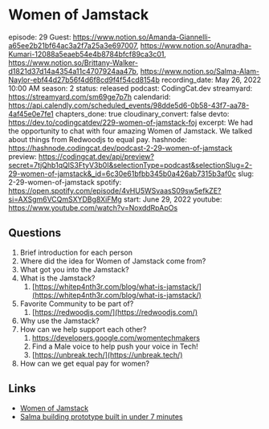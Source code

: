 # Women of Jamstack

episode: 29
Guest: https://www.notion.so/Amanda-Giannelli-a65ee2b21bf64ac3a2f7a25a3e697007, https://www.notion.so/Anuradha-Kumari-12088a5eaeb54e4b8784bfcf89ca3c01, https://www.notion.so/Brittany-Walker-d1821d37d14a4354a11c4707924aa47b, https://www.notion.so/Salma-Alam-Naylor-ebf44d27b56f4d6f8cd9f4f54cd8154b
recording_date: May 26, 2022 10:00 AM
season: 2
status: released
podcast: CodingCat.dev
streamyard: https://streamyard.com/sm69ge7p7h
calendarid: https://api.calendly.com/scheduled_events/98dde5d6-0b58-43f7-aa78-4af45e0e7fe1
chapters_done: true
cloudinary_convert: false
devto: https://dev.to/codingcatdev/229-women-of-jamstack-foj
excerpt: We had the opportunity to chat with four amazing Women of Jamstack. We talked about things from Redwoodjs to equal pay.
hashnode: https://hashnode.codingcat.dev/podcast-2-29-women-of-jamstack
preview: https://codingcat.dev/api/preview?secret=7tjQhb1qQlS3FtyV3b0I&selectionType=podcast&selectionSlug=2-29-women-of-jamstack&_id=6c30e61bfbb345b0a426ab7315b3af0c
slug: 2-29-women-of-jamstack
spotify: https://open.spotify.com/episode/4vHU5WSvaasS09sw5efkZE?si=AXSgm6VCQmSXYDBg8XiFMg
start: June 29, 2022
youtube: https://www.youtube.com/watch?v=NoxddRpApOs

## Questions

1. Brief introduction for each person
2. Where did the idea for Women of Jamstack come from?
3. What got you into the Jamstack?
4. What is the Jamstack?
    1. [https://whitep4nth3r.com/blog/what-is-jamstack/](https://whitep4nth3r.com/blog/what-is-jamstack/)
5. Favorite Community to be part of?
    1. [https://redwoodjs.com/](https://redwoodjs.com/)
6. Why use the Jamstack?
7. How can we help support each other?
    1. https://developers.google.com/womentechmakers
    2. Find a Male voice to help push your voice in Tech!
    3. [https://unbreak.tech/](https://unbreak.tech/)
8. How can we get equal pay for women?

## Links

- [Women of Jamstack](https://womenofjamstack.com/)
- [Salma building prototype built in under 7 minutes](https://dev.to/whitep4nth3r/watch-the-women-of-jamstack-prototype-get-built-and-deployed-in-under-7-minutes-bia)